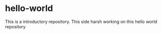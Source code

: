 # hello-world
This is a introductory repository.
This side harsh working on this hello world repository
